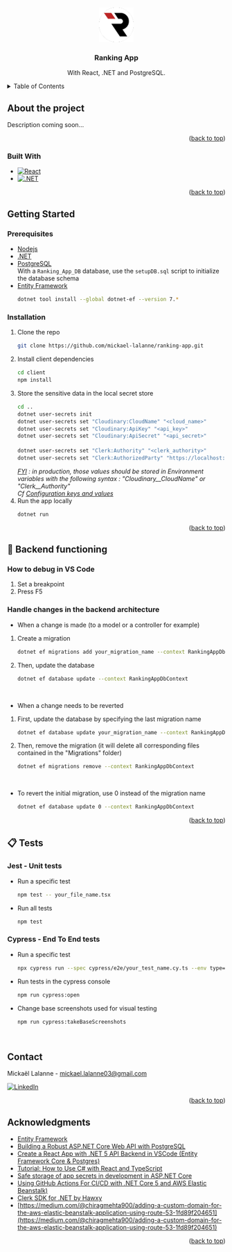 <!-- Improved compatibility of back to top link: See: https://github.com/othneildrew/Best-README-Template/pull/73 -->
<a name="readme-top"></a>

<!-- PROJECT LOGO -->
<br />
<div align="center">
    <img src="README-icon.png" alt="Logo" width="80" height="80">

  <h3 align="center">Ranking App</h3>

  <p align="center">
      With React, .NET and PostgreSQL.
  </p>
</div>

<!-- TABLE OF CONTENTS -->
<details>
  <summary>Table of Contents</summary>
  <ol>
    <li>
      <a href="#about-the-project">About The Project</a>
      <ul>
        <li><a href="#built-with">Built With</a></li>
      </ul>
    </li>
    <li>
      <a href="#getting-started">Getting Started</a>
      <ul>
        <li><a href="#prerequisites">Prerequisites</a></li>
        <li><a href="#installation">Installation</a></li>
      </ul>
    </li>
    <li><a href="#👷-handle-changes-in the-backend-architecture">Handle changes in the backend architecture</a></li>
    <li><a href="#contact">Contact</a></li>
    <li><a href="#acknowledgments">Acknowledgments</a></li>
  </ol>
</details>

<!-- ABOUT THE PROJECT -->
## About the project

<!-- ![Product Name Screen Shot][product-screenshot] -->
Description coming soon...

<p align="right">(<a href="#readme-top">back to top</a>)</p>

### Built With

* [![React][React]][React-url]
* [![.NET][NET]][NET-url]

<p align="right">(<a href="#readme-top">back to top</a>)</p>

<!-- GETTING STARTED -->
## Getting Started

### Prerequisites

* [Nodejs](https://nodejs.org/en)
* [.NET](https://dotnet.microsoft.com/en-us/learn/dotnet/what-is-dotnet)
* [PostgreSQL](https://www.postgresql.org/) <br>
With a `Ranking_App_DB` database, use the `setupDB.sql` script to initialize the database schema
* [Entity Framework](https://learn.microsoft.com/en-us/aspnet/entity-framework/)
   ```sh
   dotnet tool install --global dotnet-ef --version 7.*
   ```

### Installation

1. Clone the repo
   ```sh
   git clone https://github.com/mickael-lalanne/ranking-app.git
   ```
2. Install client dependencies
   ```sh
   cd client
   npm install
   ```
3. Store the sensitive data in the local secret store
   ```sh
   cd ..
   dotnet user-secrets init
   dotnet user-secrets set "Cloudinary:CloudName" "<cloud_name>"
   dotnet user-secrets set "Cloudinary:ApiKey" "<api_key>"
   dotnet user-secrets set "Cloudinary:ApiSecret" "<api_secret>"

   dotnet user-secrets set "Clerk:Authority" "<clerk_authority>"
   dotnet user-secrets set "Clerk:AuthorizedParty" "https://localhost:44412"
   ```
   *<ins>FYI</ins> : in production, those values should be stored in Environment variables with the following syntax : "Cloudinary__CloudName" or "Clerk__Authority"* <br>
   *Cf [Configuration keys and values](https://learn.microsoft.com/en-us/aspnet/core/fundamentals/configuration/?view=aspnetcore-8.0#configuration-keys-and-values)*
4. Run the app locally
   ```sh
   dotnet run
   ```

<p align="right">(<a href="#readme-top">back to top</a>)</p>

## 👷 Backend functioning

### How to debug in VS Code
1. Set a breakpoint
2. Press F5

### Handle changes in the backend architecture

+ When a change is made (to a model or a controller for example)
1. Create a migration
   ```sh
   dotnet ef migrations add your_migration_name --context RankingAppDbContext
   ```
2. Then, update the database
   ```sh
   dotnet ef database update --context RankingAppDbContext
   ```
<br>

+ When a change needs to be reverted
1. First, update the database by specifying the last migration name
   ```sh
   dotnet ef database update your_migration_name --context RankingAppDbContext
   ```
2. Then, remove the migration (it will delete all corresponding files contained in the "Migrations" folder)
   ```sh
   dotnet ef migrations remove --context RankingAppDbContext
   ```
<br>

+ To revert the initial migration, use 0 instead of the migration name
   ```sh
   dotnet ef database update 0 --context RankingAppDbContext
   ```

<p align="right">(<a href="#readme-top">back to top</a>)</p>

## 📋 Tests

### Jest - Unit tests
* Run a specific test 
   ```sh
   npm test -- your_file_name.tsx
   ```
* Run all tests
   ```sh
   npm test
   ```
### Cypress - End To End tests
* Run a specific test 
   ```sh
   npx cypress run --spec cypress/e2e/your_test_name.cy.ts --env type=base --browser chrome
   ```
* Run tests in the cypress console
   ```sh
   npm run cypress:open
   ```
* Change base screenshots used for visual testing 
   ```sh
   npm run cypress:takeBaseScreenshots
   ```
<br>


<!-- CONTACT -->
## Contact

Mickaël Lalanne - mickael.lalanne03@gmail.com

[![LinkedIn][linkedin-shield]][linkedin-url]

<p align="right">(<a href="#readme-top">back to top</a>)</p>

<!-- ACKNOWLEDGMENTS -->
## Acknowledgments

* [Entity Framework](https://learn.microsoft.com/en-us/aspnet/entity-framework)
* [Building a Robust ASP.NET Core Web API with PostgreSQL](https://www.c-sharpcorner.com/article/building-a-powerful-asp-net-core-web-api-with-postgresql/)
* [Create a React App with .NET 5 API Backend in VSCode (Entity Framework Core & Postgres)](https://www.youtube.com/watch?v=2Ayfi7OJhBI)
* [Tutorial: How to Use C# with React and TypeScript](https://kenny-designs.github.io/articles/2022-06-05-csharp-react-typescript-tutorial.html)
* [Safe storage of app secrets in development in ASP.NET Core](https://learn.microsoft.com/en-us/aspnet/core/security/app-secrets?view=aspnetcore-8.0&tabs=windows)
* [Using GitHub Actions For CI/CD with .NET Core 5 and AWS Elastic Beanstalk)](https://medium.com/geekculture/using-github-actions-for-ci-cd-with-net-core-5-and-aws-elastic-beanstalk-5141228b61bd)
* [Clerk SDK for .NET by Hawxy](https://github.com/Hawxy/Clerk.Net?tab=readme-ov-file#what-about-jwt-auth)
* [https://medium.com/@chiragmehta900/adding-a-custom-domain-for-the-aws-elastic-beanstalk-application-using-route-53-1fd89f204651](https://medium.com/@chiragmehta900/adding-a-custom-domain-for-the-aws-elastic-beanstalk-application-using-route-53-1fd89f204651)

<p align="right">(<a href="#readme-top">back to top</a>)</p>

<!-- MARKDOWN LINKS & IMAGES -->
<!-- https://www.markdownguide.org/basic-syntax/#reference-style-links -->
[product-screenshot]: demo.gif
[linkedin-shield]: https://img.shields.io/badge/-LinkedIn-black.svg?style=for-the-badge&logo=linkedin&colorB=555
[linkedin-url]: https://www.linkedin.com/in/mickael-lalanne/
[React]:  https://img.shields.io/badge/react-%2320232a.svg?style=for-the-badge&logo=react&logoColor=%2361DAFB
[React-url]: https://fr.react.dev/
[NET]: https://img.shields.io/badge/.NET-5C2D91?style=for-the-badge&logo=.net&logoColor=white
[NET-url]: https://dotnet.microsoft.com/en-us/learn/dotnet/what-is-dotnet